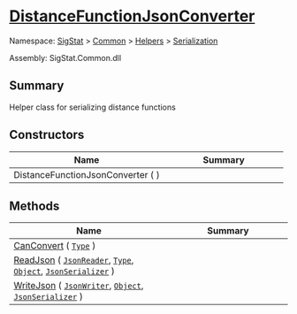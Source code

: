 # [DistanceFunctionJsonConverter](./DistanceFunctionJsonConverter.md)

Namespace: [SigStat]() > [Common](./../../README.md) > [Helpers](./../README.md) > [Serialization](./README.md)

Assembly: SigStat.Common.dll

## Summary
Helper class for serializing distance functions

## Constructors

| Name | Summary | 
| --- | --- | 
| DistanceFunctionJsonConverter (  )<div style="width: 200px">| <div style="width: 200px">| <br>


## Methods

| Name | Summary | 
| --- | --- | 
| [CanConvert](./Methods/DistanceFunctionJsonConverter-100664042.md) ( [`Type`](https://docs.microsoft.com/en-us/dotnet/api/System.Type) )<div style="width: 200px">| <div style="width: 200px">| <br>
| [ReadJson](./Methods/DistanceFunctionJsonConverter-100664043.md) ( [`JsonReader`](./DistanceFunctionJsonConverter.md), [`Type`](https://docs.microsoft.com/en-us/dotnet/api/System.Type), [`Object`](https://docs.microsoft.com/en-us/dotnet/api/System.Object), [`JsonSerializer`](./DistanceFunctionJsonConverter.md) )<div style="width: 200px">| <div style="width: 200px">| <br>
| [WriteJson](./Methods/DistanceFunctionJsonConverter-100664044.md) ( [`JsonWriter`](./DistanceFunctionJsonConverter.md), [`Object`](https://docs.microsoft.com/en-us/dotnet/api/System.Object), [`JsonSerializer`](./DistanceFunctionJsonConverter.md) )<div style="width: 200px">| <div style="width: 200px">| <br>


